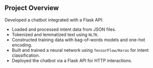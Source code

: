 ## Project Overview 

Developed a chatbot integrated with a Flask API:

- Loaded and processed intent data from JSON files.
- Tokenized and lemmatized text using `NLTK`.
- Constructed training data with bag-of-words models and one-hot encoding.
- Built and trained a neural network using `TensorFlow/Keras` for intent classification.
- Deployed the chatbot via a Flask API for HTTP interactions.

